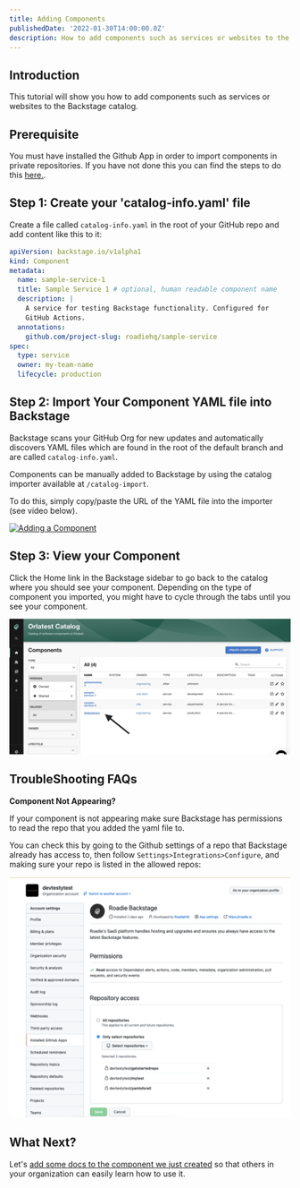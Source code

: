 ```yaml
---
title: Adding Components
publishedDate: '2022-01-30T14:00:00.0Z'
description: How to add components such as services or websites to the Backstage catalog.
---
```


## Introduction

This tutorial will show you how to add components such as services or websites to the Backstage catalog.

## Prerequisite 

You must have installed the Github App in order to import components in private repositories. If you have not done this you can find the steps to do this [here.](/docs/getting-started/install-github-app/).

## Step 1: Create your 'catalog-info.yaml' file

Create a file called `catalog-info.yaml` in the root of your GitHub repo and add content like this to it:

```yaml
apiVersion: backstage.io/v1alpha1
kind: Component
metadata:
  name: sample-service-1
  title: Sample Service 1 # optional, human readable component name
  description: |
    A service for testing Backstage functionality. Configured for
    GitHub Actions.
  annotations:
    github.com/project-slug: roadiehq/sample-service
spec:
  type: service
  owner: my-team-name
  lifecycle: production
```

## Step 2: Import Your Component YAML file into Backstage

Backstage scans your GitHub Org for new updates and automatically discovers YAML files which are found in the root of the default branch and are called `catalog-info.yaml`.

Components can be manually added to Backstage by using the catalog importer available at `/catalog-import`. 

To do this, simply copy/paste the URL of the YAML file into the importer (see video below).

[![Adding a Component](https://cdn.loom.com/sessions/thumbnails/b96f07f0579a423f8cb762e8c1b7f3fe-with-play.gif)](https://www.loom.com/share/b96f07f0579a423f8cb762e8c1b7f3fe "Adding a Component")

## Step 3: View your Component

Click the Home link in the Backstage sidebar to go back to the catalog where you should see your component. Depending on the type of component you imported, you might have to cycle through the tabs until you see your component.

![See your new component](./viewcomponent.jpg)

## TroubleShooting FAQs

**Component Not Appearing?**

If your component is not appearing make sure Backstage has permissions to read the repo that you added the yaml file to.

You can check this by going to the Github settings of a repo that Backstage already has access to, then follow `Settings>Integrations>Configure`, and making sure your repo is listed in the allowed repos:

![repo permissions](./repopermissions.png)

## What Next? 

Let's [add some docs to the component we just created](/docs/getting-started/technical-documentation/) so that others in your organization can easily learn how to use it.
